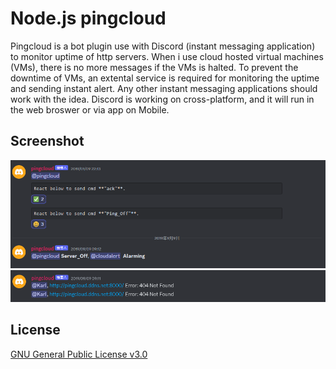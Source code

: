 # Node.js pingcloud

Pingcloud is a bot plugin use with Discord (instant messaging application) to monitor uptime of http servers. When i use cloud hosted virtual machines (VMs), there is no more messages if the VMs is halted. To prevent the downtime of VMs, an extental service is required for monitoring the uptime and sending instant alert. Any other instant messaging applications should work with the idea. Discord is working on cross-platform, and it will run in the web broswer or via app on Mobile.

## Screenshot

<img src="screen/capture1.PNG"/>
<img src="screen/capture2.PNG"/>

## License

[GNU General Public License v3.0](https://www.gnu.org/licenses/gpl-3.0.html)
